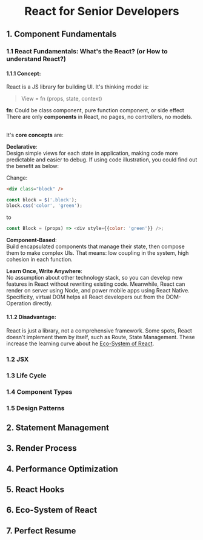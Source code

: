<p style="text-align: center; font-size: 30px; font-weight: bold">
    React for Senior Developers
</p>

## 1. Component Fundamentals
### 1.1 React Fundamentals: What's the React? (or How to understand React?)
#### 1.1.1 Concept:
React is a JS library for building UI. It's thinking model is:<br>

> View = fn (props, state, context)<br>

**fn**: Could be class component, pure function component, or side effect<br>
There are only **components** in React, no pages, no controllers, no models.<br>
<br>

It's **core concepts** are:<br>

**Declarative**:<br>
Design simple views for each state in application, making code more predictable and easier to debug. If using code illustration, you could find out the benefit as below:<br>

Change:
```html 
<div class="block" />
```
```js
const block = $('.block');
block.css('color', 'green');
```
to<br>
```js
const Block = (props) => <div style={{color: 'green'}} />;
```
**Component-Based**:<br>
Build encapsulated components that manage their state, then compose them to make complex UIs. That means: low coupling in the system, high cohesion in each function.<br>

**Learn Once, Write Anywhere**:<br>
No assumption about other technology stack, so you can develop new features in React without rewriting existing code. Meanwhile, React can render on server using Node, and power mobile apps using React Native. Specificity, virtual DOM helps all React developers out from the DOM-Operation directly.<br>

#### 1.1.2 Disadvantage:
React is just a library, not a comprehensive framework. Some spots, React doesn't implement them by itself, such as Route, State Management. These increase the learning curve about he [Eco-System of React](#EcoSystem).

### 1.2 JSX
### 1.3 Life Cycle
### 1.4 Component Types
### 1.5 Design Patterns
## 2. Statement Management
## 3. Render Process
## 4. Performance Optimization
## 5. React Hooks
## 6. <a id="EcoSystem"></a>Eco-System of React
## 7. Perfect Resume